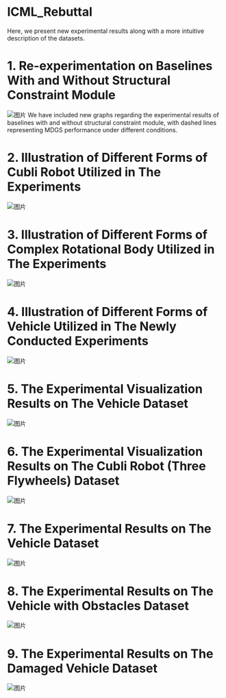 # ICML_Rebuttal

Here, we present new experimental results along with a more intuitive description of the datasets.

# 1. Re-experimentation on Baselines With and Without Structural Constraint Module
![图片](https://github.com/hang53/ICML_Rebuttal/assets/83813839/60280dfb-f82c-42cf-b5ed-5677f03c5f94)
We have included new graphs regarding the experimental results of baselines with and without structural constraint module, with dashed lines representing MDGS performance under different conditions.

# 2. Illustration of Different Forms of Cubli Robot Utilized in The Experiments
![图片](https://github.com/hang53/ICML_Rebuttal/assets/83813839/5c22049e-bf6e-4a7f-bc3a-f9570ed2831a)

# 3. Illustration of Different Forms of Complex Rotational Body Utilized in The Experiments
![图片](https://github.com/hang53/ICML_Rebuttal/assets/83813839/87950bef-190f-4d41-a453-72d787abcb40)

# 4. Illustration of Different Forms of Vehicle Utilized in The Newly Conducted Experiments
![图片](https://github.com/hang53/ICML_Rebuttal/assets/83813839/e1e5ebd0-78da-4025-a4a1-f765af086155)

# 5. The Experimental Visualization Results on The Vehicle Dataset
![图片](https://github.com/hang53/ICML_Rebuttal/assets/83813839/3117f3a7-980c-4f77-ba8e-b882b074f68d)

# 6. The Experimental Visualization Results on The Cubli Robot (Three Flywheels) Dataset
![图片](https://github.com/hang53/ICML_Rebuttal/assets/83813839/b841eaa6-3276-431f-aa01-e56af8535dcb)

# 7. The Experimental Results on The Vehicle Dataset
![图片](https://github.com/hang53/ICML_Rebuttal/assets/83813839/05d75e2d-96b2-44c9-bc72-6a1e4bc15f20)

# 8. The Experimental Results on The Vehicle with Obstacles Dataset
![图片](https://github.com/hang53/ICML_Rebuttal/assets/83813839/56f99413-0f85-485e-9c92-bfcd94026df9)

# 9. The Experimental Results on The Damaged Vehicle Dataset
![图片](https://github.com/hang53/ICML_Rebuttal/assets/83813839/6154e8bd-3331-4d6b-b5e5-dfafd7588d8e)
